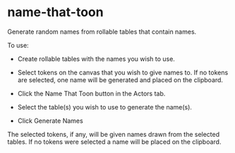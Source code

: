 # name-that-toon
Generate random names from rollable tables that contain names.

To use:

* Create rollable tables with the names you wish to use.

* Select tokens on the canvas that you wish to give names to. If no tokens are selected, one name will be generated and placed on the clipboard.

* Click the Name That Toon button in the Actors tab.

* Select the table(s) you wish to use to generate the name(s).

* Click Generate Names

The selected tokens, if any, will be given names drawn from the selected tables. If no tokens were selected a name will be placed on the clipboard.